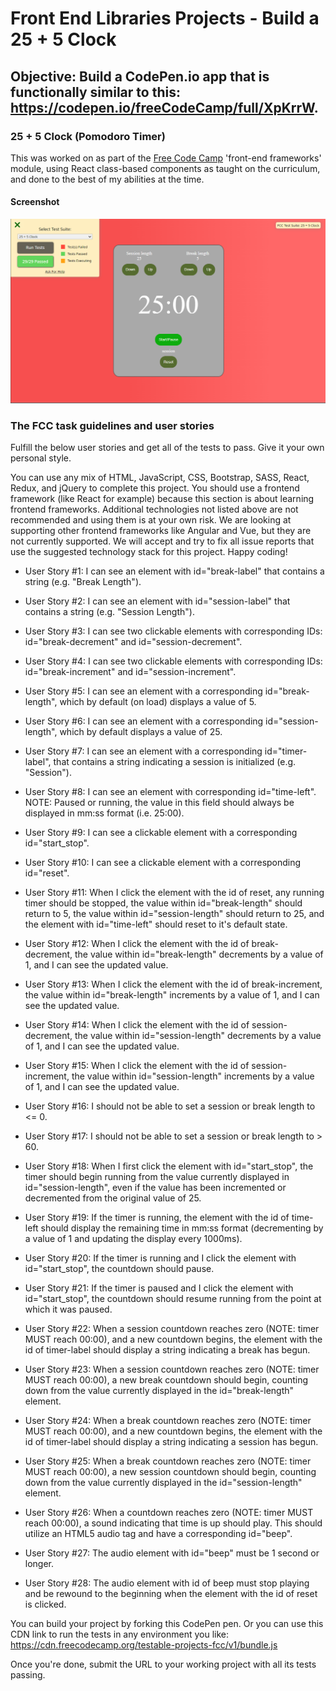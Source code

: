 # Front End Libraries Projects - Build a 25 + 5 Clock

## Objective: Build a CodePen.io app that is functionally similar to this: https://codepen.io/freeCodeCamp/full/XpKrrW.

### 25 + 5 Clock (Pomodoro Timer)

This was worked on as part of the [Free Code Camp](http://www.freecodecamp.org) 'front-end frameworks' module, using React class-based components as taught on the curriculum, and done to the best of my abilities at the time.

#### Screenshot

![pomodoro timer screenshot](./images/screenshot.png)

### The FCC task guidelines and user stories

Fulfill the below user stories and get all of the tests to pass. Give it your own personal style.

You can use any mix of HTML, JavaScript, CSS, Bootstrap, SASS, React, Redux, and jQuery to complete this project. You should use a frontend framework (like React for example) because this section is about learning frontend frameworks. Additional technologies not listed above are not recommended and using them is at your own risk. We are looking at supporting other frontend frameworks like Angular and Vue, but they are not currently supported. We will accept and try to fix all issue reports that use the suggested technology stack for this project. Happy coding!

- User Story #1: I can see an element with id="break-label" that contains a string (e.g. "Break Length").

- User Story #2: I can see an element with id="session-label" that contains a string (e.g. "Session Length").

- User Story #3: I can see two clickable elements with corresponding IDs: id="break-decrement" and id="session-decrement".

- User Story #4: I can see two clickable elements with corresponding IDs: id="break-increment" and id="session-increment".

- User Story #5: I can see an element with a corresponding id="break-length", which by default (on load) displays a value of 5.

- User Story #6: I can see an element with a corresponding id="session-length", which by default displays a value of 25.

- User Story #7: I can see an element with a corresponding id="timer-label", that contains a string indicating a session is initialized (e.g. "Session").

- User Story #8: I can see an element with corresponding id="time-left". NOTE: Paused or running, the value in this field should always be displayed in mm:ss format (i.e. 25:00).

- User Story #9: I can see a clickable element with a corresponding id="start_stop".

- User Story #10: I can see a clickable element with a corresponding id="reset".

- User Story #11: When I click the element with the id of reset, any running timer should be stopped, the value within id="break-length" should return to 5, the value within id="session-length" should return to 25, and the element with id="time-left" should reset to it's default state.

- User Story #12: When I click the element with the id of break-decrement, the value within id="break-length" decrements by a value of 1, and I can see the updated value.

- User Story #13: When I click the element with the id of break-increment, the value within id="break-length" increments by a value of 1, and I can see the updated value.

- User Story #14: When I click the element with the id of session-decrement, the value within id="session-length" decrements by a value of 1, and I can see the updated value.

- User Story #15: When I click the element with the id of session-increment, the value within id="session-length" increments by a value of 1, and I can see the updated value.

- User Story #16: I should not be able to set a session or break length to <= 0.

- User Story #17: I should not be able to set a session or break length to > 60.

- User Story #18: When I first click the element with id="start_stop", the timer should begin running from the value currently displayed in id="session-length", even if the value has been incremented or decremented from the original value of 25.

- User Story #19: If the timer is running, the element with the id of time-left should display the remaining time in mm:ss format (decrementing by a value of 1 and updating the display every 1000ms).

- User Story #20: If the timer is running and I click the element with id="start_stop", the countdown should pause.

- User Story #21: If the timer is paused and I click the element with id="start_stop", the countdown should resume running from the point at which it was paused.

- User Story #22: When a session countdown reaches zero (NOTE: timer MUST reach 00:00), and a new countdown begins, the element with the id of timer-label should display a string indicating a break has begun.

- User Story #23: When a session countdown reaches zero (NOTE: timer MUST reach 00:00), a new break countdown should begin, counting down from the value currently displayed in the id="break-length" element.

- User Story #24: When a break countdown reaches zero (NOTE: timer MUST reach 00:00), and a new countdown begins, the element with the id of timer-label should display a string indicating a session has begun.

- User Story #25: When a break countdown reaches zero (NOTE: timer MUST reach 00:00), a new session countdown should begin, counting down from the value currently displayed in the id="session-length" element.

- User Story #26: When a countdown reaches zero (NOTE: timer MUST reach 00:00), a sound indicating that time is up should play. This should utilize an HTML5 audio tag and have a corresponding id="beep".

- User Story #27: The audio element with id="beep" must be 1 second or longer.

- User Story #28: The audio element with id of beep must stop playing and be rewound to the beginning when the element with the id of reset is clicked.

You can build your project by forking this CodePen pen. Or you can use this CDN link to run the tests in any environment you like: https://cdn.freecodecamp.org/testable-projects-fcc/v1/bundle.js

Once you're done, submit the URL to your working project with all its tests passing.
